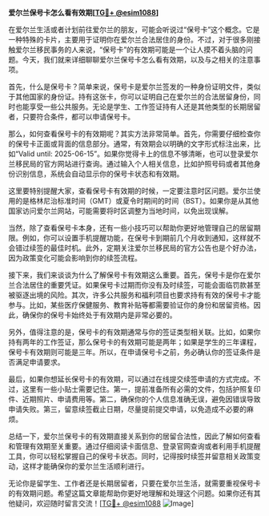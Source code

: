 **爱尔兰保号卡怎么看有效期[[TG💪+ @esim1088](https://t.me/s/esim1088)]**

在爱尔兰生活或者计划前往爱尔兰的朋友，可能会听说过“保号卡”这个概念。它是一种特殊的卡片，主要用于证明你在爱尔兰合法居住的身份。不过，对于很多刚接触爱尔兰移民事务的人来说，“保号卡”的有效期可能是一个让人摸不着头脑的问题。今天，我们就来详细聊聊爱尔兰保号卡怎么看有效期，以及与之相关的注意事项。

首先，什么是保号卡？简单来说，保号卡是爱尔兰签发的一种身份证明文件，类似于其他国家的身份证。持有这张卡，你可以证明自己在爱尔兰的合法居留身份，同时也能享受一些公共服务。无论是学生、工作签证持有人还是其他类型的长期居留者，只要符合条件，都可以申请保号卡。

那么，如何查看保号卡的有效期呢？其实方法非常简单。首先，你需要仔细检查你的保号卡正面或背面的信息部分。通常，有效期会以明确的文字形式标注出来，比如“Valid until: 2025-06-15”。如果你觉得卡上的信息不够清晰，也可以登录爱尔兰移民局的官方网站进行查询。通过输入个人相关信息，比如护照号码或者其他身份识别信息，系统会自动显示你的保号卡状态和有效期。

这里要特别提醒大家，查看保号卡有效期的时候，一定要注意时区问题。爱尔兰使用的是格林尼治标准时间（GMT）或夏令时期间的时间（BST）。如果你是从其他国家访问爱尔兰网站，可能需要将时区调整为当地时间，以免出现误解。

当然，除了查看保号卡本身，还有一些小技巧可以帮助你更好地管理自己的居留期限。例如，你可以设置手机提醒功能，在保号卡到期前几个月收到通知，这样就不会错过续签的最佳时机。此外，定期关注爱尔兰移民局的官方公告也是个好办法，因为政策变化可能会影响到你的续签流程。

接下来，我们来谈谈为什么了解保号卡有效期这么重要。首先，保号卡是你在爱尔兰合法居住的重要凭证。如果保号卡过期而你没有及时续签，可能会面临罚款甚至被驱逐出境的风险。其次，许多公共服务和福利项目也要求持有有效的保号卡才能参与。比如，某些医疗保健服务、教育补贴等都需要验证你的身份和居留资格。因此，确保你的保号卡始终处于有效期内是非常必要的。

另外，值得注意的是，保号卡的有效期通常与你的签证类型相关联。比如，如果你持有两年的工作签证，那么保号卡的有效期可能是两年；如果是学生的三年课程，保号卡有效期则可能是三年。所以，在申请保号卡之前，务必确认你的签证条件是否满足申请要求。

最后，如果你想延长保号卡的有效期，可以通过在线提交续签申请的方式完成。不过，这里有一些小贴士需要记住。第一，提前准备所有必需的文件，包括护照复印件、近期照片、申请费用等。第二，确保你的个人信息准确无误，避免因错误导致申请失败。第三，留意续签截止日期，尽量提前提交申请，以免造成不必要的麻烦。

总结一下，爱尔兰保号卡的有效期直接关系到你的居留合法性，因此了解如何查看和管理有效期至关重要。通过仔细阅读卡面信息、登录官网查询或者利用手机提醒工具，你可以轻松掌握自己的保号卡状态。同时，记得按时续签并留意相关政策变动，这样才能确保你的爱尔兰生活顺利进行。

无论你是留学生、工作者还是长期居留者，只要在爱尔兰生活，就需要重视保号卡的有效期问题。希望这篇文章能帮助你更好地理解和处理这个问题。如果你还有其他疑问，欢迎随时留言交流！[[TG💪+ @esim1088](https://t.me/s/esim1088) ![Image](https://i.postimg.cc/4NQfJmqS/Snipaste-2025-05-13-00-14-12.png)]